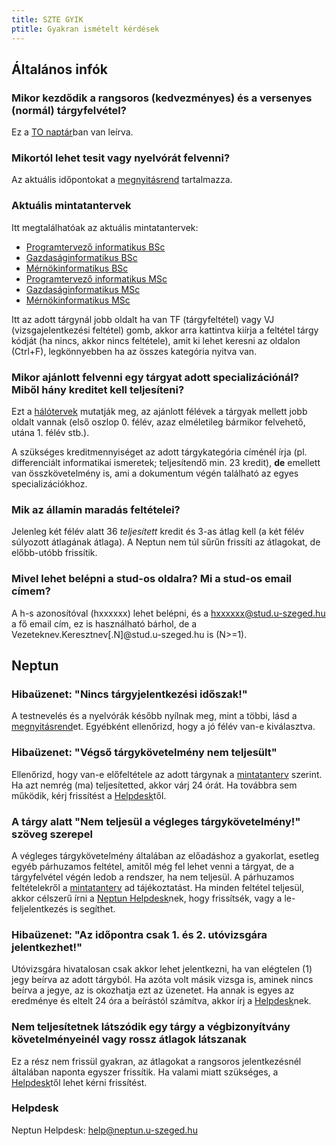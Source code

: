 ```yaml
---
title: SZTE GYIK
ptitle: Gyakran ismételt kérdések
---
```

## Általános infók
### Mikor kezdődik a rangsoros (kedvezményes) és a versenyes (normál) tárgyfelvétel?
Ez a [TO naptár](https://sci.u-szeged.hu/oktatas/naptarak/to-naptar)ban van leírva.

### Mikortól lehet tesit vagy nyelvórát felvenni?
Az aktuális időpontokat a [megnyitásrend](http://web5.etr.u-szeged.hu:8080/naptar/Megnyitasrend/index.jsp) tartalmazza.

### Aktuális mintatantervek
Itt megtalálhatóak az aktuális mintatantervek:

* [Programtervező informatikus BSc]( https://oktweb.neptun.u-szeged.hu/tanterv/tanterv.aspx?kod=BSZKPTI-N1)
* [Gazdaságinformatikus BSc]( https://oktweb.neptun.u-szeged.hu/tanterv/tanterv.aspx?kod=BSZKGAI-N1)
* [Mérnökinformatikus BSc]( https://oktweb.neptun.u-szeged.hu/tanterv/tanterv.aspx?kod=BSZKMEI-N1)
* [Programtervező informatikus MSc]( https://oktweb.neptun.u-szeged.hu/tanterv/tanterv.aspx?kod=MSZKPTI-N1)
* [Gazdaságinformatikus MSc]( https://oktweb.neptun.u-szeged.hu/tanterv/tanterv.aspx?kod=MSZKGAI-N1)
* [Mérnökinformatikus MSc]( https://oktweb.neptun.u-szeged.hu/tanterv/tanterv.aspx?kod=MSZKMEI-N1)

Itt az adott tárgynál jobb oldalt ha van TF (tárgyfeltétel) vagy VJ (vizsgajelentkezési feltétel) gomb, akkor arra kattintva kiírja a feltétel tárgy kódját (ha nincs, akkor nincs feltétele), amit ki lehet keresni az oldalon (Ctrl+F), legkönnyebben ha az összes kategória nyitva van.

### Mikor ajánlott felvenni egy tárgyat adott specializációnál? Miből hány kreditet kell teljesíteni?
Ezt a [hálótervek](http://www.sci.u-szeged.hu/hallgatoknak/haloterv/informatikai-intezet) mutatják meg, az ajánlott félévek a tárgyak mellett jobb oldalt vannak (első oszlop 0. félév, azaz elméletileg bármikor felvehető, utána 1. félév stb.).

A szükséges kreditmennyiséget az adott tárgykategória címénél írja (pl. differenciált informatikai ismeretek; teljesítendő min. 23 kredit), **de** emellett van összkövetelmény is, ami a dokumentum végén található az egyes specializációkhoz.

### Mik az államin maradás feltételei?
Jelenleg két félév alatt 36 *teljesített* kredit és 3-as átlag kell (a két félév súlyozott átlagának átlaga). A Neptun nem túl sűrűn frissíti az átlagokat, de előbb-utóbb frissítik.

### Mivel lehet belépni a stud-os oldalra? Mi a stud-os email címem?
A h-s azonosítóval (hxxxxxx) lehet belépni, és a hxxxxxx@stud.u-szeged.hu a fő email cím, ez is használható bárhol, de a Vezeteknev.Keresztnev[.N]@stud.u-szeged.hu  is (N>=1).

## Neptun
### Hibaüzenet: "Nincs tárgyjelentkezési időszak!"
A testnevelés és a nyelvórák később nyílnak meg, mint a többi, lásd a [megnyitásrend](#mikortól-lehet-tesit-vagy-nyelvórát-felvenni)et.
Egyébként ellenőrizd, hogy a jó félév van-e kiválasztva.

### Hibaüzenet: "Végső tárgykövetelmény nem teljesült"
Ellenőrizd, hogy van-e előfeltétele az adott tárgynak a [mintatanterv](#aktuális-mintatantervek) szerint. Ha azt nemrég (ma) teljesítetted, akkor várj 24 órát.
Ha továbbra sem működik, kérj frissítést a [Helpdesk](#helpdesk)től.

### A tárgy alatt "Nem teljesül a végleges tárgykövetelmény!" szöveg szerepel
A végleges tárgykövetelmény általában az előadáshoz a gyakorlat, esetleg egyéb párhuzamos feltétel, amitől még fel lehet venni a tárgyat, de a tárgyfelvétel végén ledob a rendszer, ha nem teljesül.
A párhuzamos feltételekről a [mintatanterv](#aktuális-mintatantervek) ad tájékoztatást. Ha minden feltétel teljesül, akkor célszerű írni a [Neptun Helpdesk](#helpdesk)nek, hogy frissítsék, vagy a le-feljelentkezés is segíthet.

### Hibaüzenet: "Az időpontra csak 1. és 2. utóvizsgára jelentkezhet!"
Utóvizsgára hivatalosan csak akkor lehet jelentkezni, ha van elégtelen (1) jegy beírva az adott tárgyból. Ha azóta volt másik vizsga is, aminek nincs beírva a jegye, az is okozhatja ezt az üzenetet.
Ha annak is egyes az eredménye és eltelt 24 óra a beírástól számítva, akkor írj a [Helpdesk](#helpdesk)nek.

### Nem teljesítetnek látszódik egy tárgy a végbizonyítvány követelményeinél vagy rossz átlagok látszanak
Ez a rész nem frissül gyakran, az átlagokat a rangsoros jelentkezésnél általában naponta egyszer frissítik. Ha valami miatt szükséges, a [Helpdesk](#helpdesk)től lehet kérni frissítést.

### Helpdesk
Neptun Helpdesk: [help@neptun.u-szeged.hu](mailto:help@neptun.u-szeged.hu)
